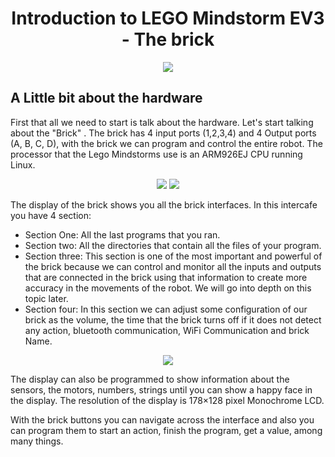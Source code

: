 <h1 align="center"> Introduction to LEGO Mindstorm EV3 - The brick</h1>

<p align="center">
  <img src="https://user-images.githubusercontent.com/101992463/199879718-7d862927-aa6e-45c1-bb01-2cd1bef13370.png" />
</p>

<h2> A Little bit about the hardware</h2> 

First that all we need to start is talk about the hardware. Let's start talking about the "Brick" . The brick has 4 input ports (1,2,3,4) and 4 Output ports (A, B, C, D), with the brick we can program and control the entire robot. The processor that the Lego Mindstorms use is an ARM926EJ CPU running Linux.

<p align="center">
  <img src="https://user-images.githubusercontent.com/101992463/199904922-56ee9cf9-44d6-4cc1-ae3c-d45a0bbf6a2c.jpg" />
  <img src="https://user-images.githubusercontent.com/101992463/199905023-95315f8b-301b-4d72-a443-482dadaee888.PNG" />
</p>

The display of the brick shows you all the brick interfaces. In this intercafe you have 4 section:
- Section One: All the last programs that you ran.
- Section two: All the directories that contain all the files of your program.
- Section three: This section is one of the most important and powerful of the brick because we can control and monitor all the inputs and outputs that are connected in the brick using that information to create more accuracy in the movements of the robot. We will go into depth on this topic later.  
- Section four: In this section we can adjust some configuration of our brick as the volume, the time that the brick turns off if it does not detect any action, bluetooth communication, WiFi Communication and brick Name. 
 
<p align="center">
  <img src="https://user-images.githubusercontent.com/101992463/199901660-98419195-81bc-408d-93fc-b152445c3b34.png" />
</p>

The display can also be programmed to show information about the sensors, the motors, numbers, strings until you can show a happy face in the display. The resolution of the display is 178×128 pixel Monochrome LCD. 

With the brick buttons you can navigate across the interface and also you can program them to start an action, finish the program, get a value, among many things.
